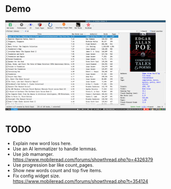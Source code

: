 # Demo

![](demo.png)

# TODO

* Explain new word loss here.
* Use an AI lemmatizer to handle lemmas.
* Use job mamanger. https://www.mobileread.com/forums/showthread.php?p=4326379
* Use progression bar like count_pages.
* Show new words count and top five items.
* Fix config widget size. https://www.mobileread.com/forums/showthread.php?t=354124
